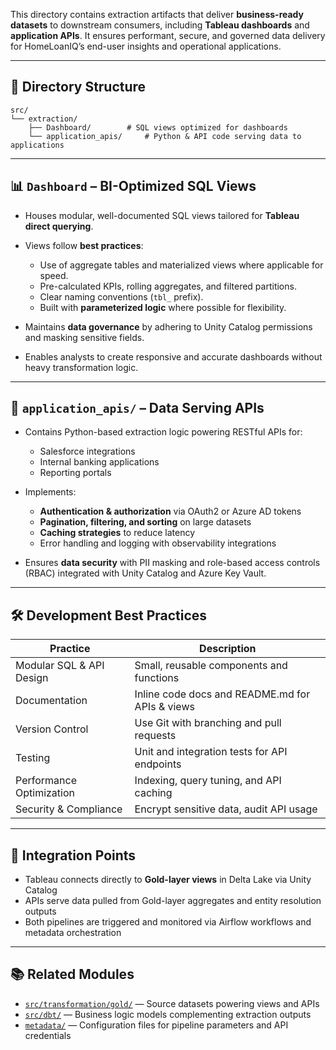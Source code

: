 
This directory contains extraction artifacts that deliver **business-ready datasets** to downstream consumers, including **Tableau dashboards** and **application APIs**. It ensures performant, secure, and governed data delivery for HomeLoanIQ’s end-user insights and operational applications.

---

## 📁 Directory Structure

```plaintext
src/
└── extraction/
    ├── Dashboard/        # SQL views optimized for dashboards
    └── application_apis/     # Python & API code serving data to applications
````

---

## 📊 `Dashboard` – BI-Optimized SQL Views

* Houses modular, well-documented SQL views tailored for **Tableau direct querying**.
* Views follow **best practices**:

  * Use of aggregate tables and materialized views where applicable for speed.
  * Pre-calculated KPIs, rolling aggregates, and filtered partitions.
  * Clear naming conventions (`tbl_` prefix).
  * Built with **parameterized logic** where possible for flexibility.
* Maintains **data governance** by adhering to Unity Catalog permissions and masking sensitive fields.
* Enables analysts to create responsive and accurate dashboards without heavy transformation logic.

---

## 🚀 `application_apis/` – Data Serving APIs

* Contains Python-based extraction logic powering RESTful APIs for:

  * Salesforce integrations
  * Internal banking applications
  * Reporting portals
* Implements:

  * **Authentication & authorization** via OAuth2 or Azure AD tokens
  * **Pagination, filtering, and sorting** on large datasets
  * **Caching strategies** to reduce latency
  * Error handling and logging with observability integrations
* Ensures **data security** with PII masking and role-based access controls (RBAC) integrated with Unity Catalog and Azure Key Vault.

---

## 🛠️ Development Best Practices

| Practice                 | Description                                     |
| ------------------------ | ----------------------------------------------- |
| Modular SQL & API Design | Small, reusable components and functions        |
| Documentation            | Inline code docs and README.md for APIs & views |
| Version Control          | Use Git with branching and pull requests        |
| Testing                  | Unit and integration tests for API endpoints    |
| Performance Optimization | Indexing, query tuning, and API caching         |
| Security & Compliance    | Encrypt sensitive data, audit API usage         |

---

## 🔗 Integration Points

* Tableau connects directly to **Gold-layer views** in Delta Lake via Unity Catalog
* APIs serve data pulled from Gold-layer aggregates and entity resolution outputs
* Both pipelines are triggered and monitored via Airflow workflows and metadata orchestration

---

## 📚 Related Modules

* [`src/transformation/gold/`](../transformation/gold/) — Source datasets powering views and APIs
* [`src/dbt/`](../dbt/) — Business logic models complementing extraction outputs
* [`metadata/`](../../metadata/) — Configuration files for pipeline parameters and API credentials

